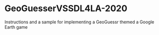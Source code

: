 # GeoGuesserVSSDL4LA-2020
Instructions and a sample for implementing a GeoGuessr themed a Google Earth game

